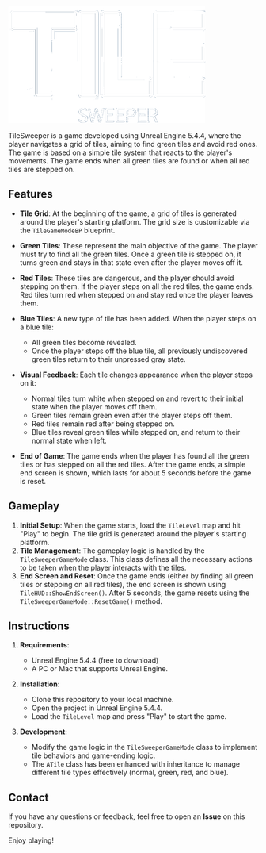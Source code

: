 ![TileSweeper Screenshot](Assets/GameLogo.png)

TileSweeper is a game developed using Unreal Engine 5.4.4, where the player navigates a grid of tiles, aiming to find green tiles and avoid red ones. The game is based on a simple tile system that reacts to the player's movements. The game ends when all green tiles are found or when all red tiles are stepped on.

## Features

- **Tile Grid**: At the beginning of the game, a grid of tiles is generated around the player's starting platform. The grid size is customizable via the `TileGameModeBP` blueprint.
- **Green Tiles**: These represent the main objective of the game. The player must try to find all the green tiles. Once a green tile is stepped on, it turns green and stays in that state even after the player moves off it.
- **Red Tiles**: These tiles are dangerous, and the player should avoid stepping on them. If the player steps on all the red tiles, the game ends. Red tiles turn red when stepped on and stay red once the player leaves them.
- **Blue Tiles**: A new type of tile has been added. When the player steps on a blue tile:
  - All green tiles become revealed.
  - Once the player steps off the blue tile, all previously undiscovered green tiles return to their unpressed gray state.
- **Visual Feedback**: Each tile changes appearance when the player steps on it:
  - Normal tiles turn white when stepped on and revert to their initial state when the player moves off them.
  - Green tiles remain green even after the player steps off them.
  - Red tiles remain red after being stepped on.
  - Blue tiles reveal green tiles while stepped on, and return to their normal state when left.
  
- **End of Game**: The game ends when the player has found all the green tiles or has stepped on all the red tiles. After the game ends, a simple end screen is shown, which lasts for about 5 seconds before the game is reset.

## Gameplay

1. **Initial Setup**: When the game starts, load the `TileLevel` map and hit "Play" to begin. The tile grid is generated around the player's starting platform.
2. **Tile Management**: The gameplay logic is handled by the `TileSweeperGameMode` class. This class defines all the necessary actions to be taken when the player interacts with the tiles.
3. **End Screen and Reset**: Once the game ends (either by finding all green tiles or stepping on all red tiles), the end screen is shown using `TileHUD::ShowEndScreen()`. After 5 seconds, the game resets using the `TileSweeperGameMode::ResetGame()` method.

## Instructions

1. **Requirements**:
   - Unreal Engine 5.4.4 (free to download)
   - A PC or Mac that supports Unreal Engine.

2. **Installation**:
   - Clone this repository to your local machine.
   - Open the project in Unreal Engine 5.4.4.
   - Load the `TileLevel` map and press "Play" to start the game.

3. **Development**:
   - Modify the game logic in the `TileSweeperGameMode` class to implement tile behaviors and game-ending logic.
   - The `ATile` class has been enhanced with inheritance to manage different tile types effectively (normal, green, red, and blue).

## Contact

If you have any questions or feedback, feel free to open an **Issue** on this repository.

Enjoy playing!
